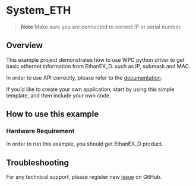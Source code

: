 # System_ETH
> **Note**
> Make sure you are connected to correct IP or serial number.

## Overview

This example project demonstrates how to use WPC python driver to get basic ethernet information from EthanEX_D.
such as IP, submask and MAC.

In order to use API correctly, please refer to the [documentation](https://wpc-systems-ltd.github.io/WPC_Python_driver_release/).

If you'd like to create your own application, start by using this simple template, and then include your own code.

## How to use this example

### Hardware Requirement

In order to run this example, you should get EthanEX_D product.

## Troubleshooting

For any technical support, please register new [issue](https://github.com/WPC-Systems-Ltd/WPC_Python_driver_release/issues) on GitHub.